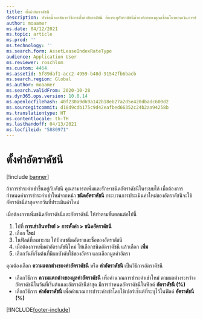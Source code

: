 ```yaml
---
title: ตั้งค่าอัตราดัชนี
description: หัวข้อนี้จะอธิบายวิธีการตั้งค่าอัตราดัชนี ต้องระบุอัตราดัชนีถ้าองค์กรของคุณเชื่อมโยงยอดเงินการชำระค่าเช่ากับชุดของอัตราดัชนี
author: moaamer
ms.date: 04/12/2021
ms.topic: article
ms.prod: ''
ms.technology: ''
ms.search.form: AssetLeaseIndexRateType
audience: Application User
ms.reviewer: roschlom
ms.custom: 4464
ms.assetid: 5f89daf1-acc2-4959-b48d-91542fb6bacb
ms.search.region: Global
ms.author: moaamer
ms.search.validFrom: 2020-10-28
ms.dyn365.ops.version: 10.0.14
ms.openlocfilehash: 40f230a9d69a142b18eb27a2d5e420dbadc600d2
ms.sourcegitcommit: d18d9cdb175c9d42eafbed66352c24b2aa94258b
ms.translationtype: HT
ms.contentlocale: th-TH
ms.lasthandoff: 04/13/2021
ms.locfileid: "5880971"
---
```

# <a name="set-up-index-rates"></a>ตั้งค่าอัตราดัชนี

[!include [banner](../includes/banner.md)]

ถ้าการชำระค่าเช่าขึ้นอยู่กับดัชนี คุณสามารถเพิ่มและรักษาชนิดอัตราดัชนีในระบบได้ เมื่อต้องการกำหนดค่าการชำระค่าเช่าใหม่จากหน้า **ชนิดอัตราดัชนี** กระบวนการประเมินค่าใหม่ของอัตราดัชนีจะใช้อัตราดัชนีล่าสุดจากวันที่ประเมินค่าใหม่

เมื่อต้องการเพิ่มชนิดอัตราดัชนีและอัตราดัชนี ให้ทำตามขั้นตอนต่อไปนี้

1. ไปที่ **การเช่าสินทรัพย์ \> การตั้งค่า \> ชนิดอัตราดัชนี**
2. เลือก **ใหม่**
3. ในฟิลด์ที่เหมาะสม ให้ป้อนชนิดอัตราและชื่อของอัตราดัชนี
4. เมื่อต้องการเพิ่มค่าอัตราดัชนีใหม่ ให้เลือกชนิดอัตราดัชนี แล้วเลือก **เพิ่ม**
5. เลือกวันที่เริ่มต้นที่มีผลบังคับใช้ของอัตรา และเลือกมูลค่าอัตรา

คุณต้องเลือก **ความแตกต่างของค่าอัตราดัชนี** หรือ **ค่าอัตราดัชนี** เป็นวิธีการอัตราดัชนี

- เลือกวิธีการ **ความแตกต่างของมูลค่าอัตราดัชนี** เพื่อคำนวณการชำระค่าเช่าใหม่ ตามผลต่างระหว่างอัตราดัชนีในวันที่เริ่มต้นและอัตราดัชนีล่าสุด มีการกำหนดอัตราดัชนีในฟิลด์ **อัตราดัชนี (%)**
- เลือกวิธีการ **ค่าอัตราดัชนี** เพื่อคำนวณการชำระค่าเช่าโดยใช้เปอร์เซ็นต์ที่ระบุไว้ในฟิลด์ **อัตราดัชนี (%)**


[!INCLUDE[footer-include](../../includes/footer-banner.md)]
